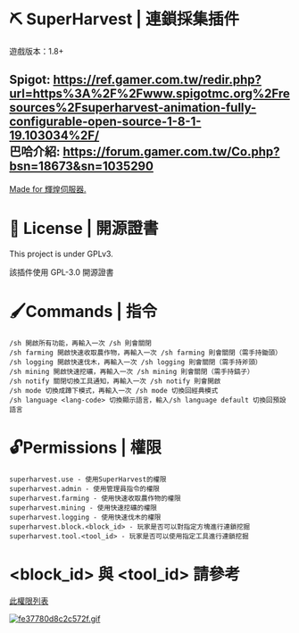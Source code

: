 # ⛏️ SuperHarvest | 連鎖採集插件
遊戲版本：1.8+

Spigot: https://ref.gamer.com.tw/redir.php?url=https%3A%2F%2Fwww.spigotmc.org%2Fresources%2Fsuperharvest-animation-fully-configurable-open-source-1-8-1-19.103034%2F/<br>
巴哈介紹: https://forum.gamer.com.tw/Co.php?bsn=18673&sn=1035290
---

[Made for 輝煌伺服器.](https://discord.gg/9c287zPpUZ)

# 📃 License | 開源證書
This project is under GPLv3.

該插件使用 GPL-3.0 開源證書
# 🖌Commands | 指令
```
/sh 開啟所有功能，再輸入一次 /sh 則會關閉
/sh farming 開啟快速收取農作物，再輸入一次 /sh farming 則會關閉（需手持鋤頭）
/sh logging 開啟快速伐木，再輸入一次 /sh logging 則會關閉（需手持斧頭）
/sh mining 開啟快速挖礦，再輸入一次 /sh mining 則會關閉（需手持鎬子）
/sh notify 關閉切換工具通知，再輸入一次 /sh notify 則會開啟
/sh mode 切換成蹲下模式，再輸入一次 /sh mode 切換回經典模式
/sh language <lang-code> 切換顯示語言，輸入/sh language default 切換回預設語言
```

# 🔓Permissions | 權限
```
superharvest.use - 使用SuperHarvest的權限
superharvest.admin - 使用管理員指令的權限
superharvest.farming - 使用快速收取農作物的權限
superharvest.mining - 使用快速挖礦的權限
superharvest.logging - 使用快速伐木的權限
superharvest.block.<block_id> - 玩家是否可以對指定方塊進行連鎖挖掘
superharvest.tool.<tool_id> - 玩家是否可以使用指定工具進行連鎖挖掘
```
# <block_id> 與 <tool_id> 請參考
[此權限列表](https://www.spigotmc.org/resources/superharvest-animated-light-weight-lag-free-fully-configurable-open-source-1-8-1-20-2.103034/update?update=498362)

[![fe37780d8c2c572f.gif](https://i.postimg.cc/RhwwNszn/fe37780d8c2c572f.gif)](https://postimg.cc/8fP7Ybc1)
